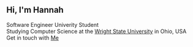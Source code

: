 ## Hi, I'm Hannah

Software Engineer Univerity Student<br/> 
Studying Computer Science at the [Wright State University](https://www.wright.edu/degrees-and-programs/profile/computer-science) in Ohio, USA<br/>
Get in touch with [Me](https://linktr.ee/hannahwysong)<br/>
